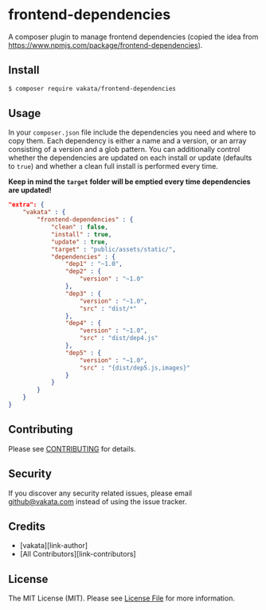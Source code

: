 # frontend-dependencies

A composer plugin to manage frontend dependencies (copied the idea from https://www.npmjs.com/package/frontend-dependencies).

## Install

``` bash
$ composer require vakata/frontend-dependencies
```

## Usage

In your ```composer.json``` file include the dependencies you need and where to copy them. Each dependency is either a name and a version, or an array consisting of a version and a glob pattern. You can additionally control whether the dependencies are updated on each install or update (defaults to ```true```) and whether a clean full install is performed every time.

**Keep in mind the ```target``` folder will be emptied every time dependencies are updated!**

``` json
"extra": {
    "vakata" : {
        "frontend-dependencies" : {
            "clean" : false,
            "install" : true,
            "update" : true,
            "target" : "public/assets/static/",
            "dependencies" : {
                "dep1" : "~1.0",
                "dep2" : {
                    "version" : "~1.0"
                },
                "dep3" : {
                    "version" : "~1.0",
                    "src" : "dist/*"
                },
                "dep4" : {
                    "version" : "~1.0",
                    "src" : "dist/dep4.js"
                },
                "dep5" : {
                    "version" : "~1.0",
                    "src" : "{dist/dep5.js,images}"
                }
            }
        }
    }
}
```

## Contributing

Please see [CONTRIBUTING](CONTRIBUTING.md) for details.

## Security

If you discover any security related issues, please email github@vakata.com instead of using the issue tracker.

## Credits

- [vakata][link-author]
- [All Contributors][link-contributors]

## License

The MIT License (MIT). Please see [License File](LICENSE.md) for more information.

